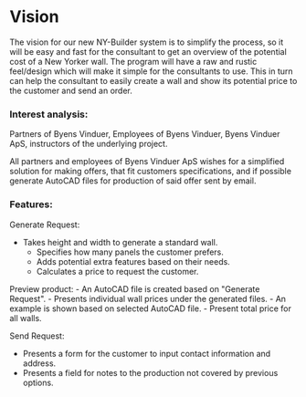 # Vision

The vision for our new NY-Builder system is to simplify the process, so it will be easy and fast for the consultant to get an overview of the potential cost of a New Yorker wall.
The program will have a raw and rustic feel/design which will make it simple for the consultants to use. This in turn can help the consultant to easily create a wall and show its potential price to the customer and send an order.


### Interest  analysis:

Partners of Byens Vinduer, Employees of Byens Vinduer, Byens Vinduer ApS, instructors of the underlying project.

All partners and employees of Byens Vinduer ApS wishes for a simplified solution for making offers, that fit customers specifications, and if possible generate AutoCAD files for production of said offer sent by email.

### Features:

Generate Request:
  - Takes height and width to generate a standard wall.
    - Specifies how many panels the customer prefers.
    - Adds potential extra features based on their needs.
    - Calculates a price to request the customer.
  
Preview product:
    - An AutoCAD file is created based on "Generate Request".
      - Presents individual wall prices under the generated files.
      - An example is shown based on selected AutoCAD file.
    - Present total price for all walls.

Send Request:
  - Presents a form for the customer to input contact information and address.
  - Presents a field for notes to the production not covered by previous options.
  

